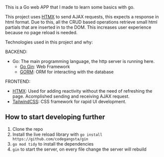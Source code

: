 This is a Go web APP that I made to learn some basics with go.

This project uses [HTMX](https://github.com/bigskysoftware/htmx) to send AJAX requests, this expects a response in html format.
Due to this, all the CRUD based operations retrieve small html partials that are inserted in to the DOM.
This increases user experience because no page reload is needed.

Technologies used in this project and why:

BACKEND:
  - Go: The main programming language, the http server is running here.
    - [Go Gin](https://github.com/gin-gonic/gin): Web Framework 
    - [GORM](https://github.com/go-gorm/gorm): ORM for interacting with the database

FRONTEND:
  - [HTMX](https://github.com/bigskysoftware/htmx): Used for adding reactivity without the need of refreshing the page. Acomplished sending and receiving AJAX request.
- [TailwindCSS](https://github.com/tailwindlabs/tailwindcss): CSS framework for rapid UI development.

## How to start developing further
1. Clone the repo
1. Install the live reload library with `go install https://github.com/codegangsta/gin`
2. `go mod tidy` to install the dependencies
3. `gin` to start the server, on every file change the server will rebuild



